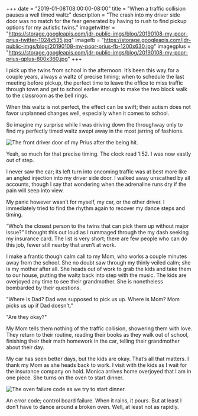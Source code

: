 +++
date = "2019-01-08T08:00:00-08:00"
title = "When a traffic collision pauses a well timed waltz"
description = "The crash into my driver side door was no match for the fear generated by having to rush to find pickup options for my autistic twins."
imagetwitter = "https://storage.googleapis.com/jdr-public-imgs/blog/20190108-my-poor-prius-twitter-1024x535.jpg"
imagefb = "https://storage.googleapis.com/jdr-public-imgs/blog/20190108-my-poor-prius-fb-1200x630.jpg"
imagegplus = "https://storage.googleapis.com/jdr-public-imgs/blog/20190108-my-poor-prius-gplus-800x360.jpg"
+++

I pick up the twins from school in the afternoon. It’s been this way for a couple years, always a waltz of precise timing; when to schedule the last meeting before pickup, the perfect time to leave the office to miss traffic through town and get to school earlier enough to make the two block walk to the classroom as the bell rings.

When this waltz is not perfect, the effect can be swift; their autism does not favor unplanned changes well, especially when it comes to school.

So imagine my surprise while I was driving down the throughway only to find my perfectly timed waltz swept away in the most jarring of fashions.

<img src="https://storage.googleapis.com/jdr-public-imgs/blog/20190108-my-poor-prius-gplus-800x360.jpg" alt="The front driver door of my Prius after the being hit.">

Yeah, so much for that precise timing. The clock read 1:52. I was now vastly out of step.

I never saw the car; its left turn into oncoming traffic was at best more like an angled injection into my driver side door. I walked away unscathed by all accounts, though I say that wondering when the adrenaline runs dry if the pain will seep into view.

My panic however wasn’t for myself, my car, or the other driver. I immediately tried to find the rhythm again to recover my dance steps and timing.

“Who’s the closest person to the twins that can pick them up without major issue?” I thought this out loud as I rummaged through the my dash seeking my insurance card. The list is very short; there are few people who can do this job, fewer still nearby that aren’t at work.

I make a frantic though calm call to my Mom, who works a couple minutes away from the school. She no doubt saw through my thinly veiled calm; she is my mother after all. She heads out of work to grab the kids and take them to our house, putting the waltz back into step with the music. The kids are overjoyed any time to see their grandmother. She is nonetheless bombarded by their questions.

"Where is Dad? Dad was supposed to pick us up. Where is Mom? Mom picks us up if Dad doesn't."

"Are they okay?"

My Mom tells them nothing of the traffic collision, showering them with love. They return to their routine, reading their books as they walk out of school, finishing their their math homework in the car, telling their grandmother about their day.

My car has seen better days, but the kids are okay. That’s all that matters. I thank my Mom as she heads back to work. I visit with the kids as I wait for the insurance company on hold. Monica arrives home overjoyed that I am in one piece. She turns on the oven to start dinner.

<img src="https://storage.googleapis.com/jdr-public-imgs/blog/20190108-oven-control-board-failure.jpg" alt="The oven failure code as we try to start dinner.">

An error code; control board failure. When it rains, it pours. But at least I don’t have to dance around a broken oven. Well, at least not as rapidly.

